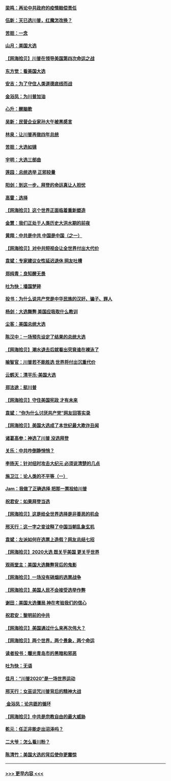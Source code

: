 #### [梁鸣：再论中共政府的疫情赔偿责任](../pages/nsc993/n12553012.md?t=11170102) 
#### [伍新：天已选川普，红魔怎改换？](../pages/nsc993/n12552970.md?t=11170102) 
#### [苦胆：一念](../pages/nsc993/n12552957.md?t=11170102) 
#### [山月：美国大选](../pages/nsc993/n12552446.md?t=11170102) 
#### [【网海拾贝】川普在领导美国第四次命运之战](../pages/nsc993/n12551973.md?t=11170102) 
#### [东方觉：看美国大选](../pages/nsc993/n12551647.md?t=11170102) 
#### [安吉：为了守住人类道德底线而战](../pages/nsc993/n12551111.md?t=11170102) 
#### [金浴凤：为川普加油](../pages/nsc993/n12551085.md?t=11170102) 
#### [心升：醒脑歌](../pages/nsc993/n12550984.md?t=11170102) 
#### [吴新：民营企业家孙大午被黑感言](../pages/nsc993/n12550656.md?t=11170102) 
#### [林泉：让川普再做四年总统](../pages/nsc993/n12550640.md?t=11170102) 
#### [苦胆：大选如镜](../pages/nsc993/n12550630.md?t=11170102) 
#### [宇明：大选三部曲](../pages/nsc993/n12550603.md?t=11170102) 
#### [莲园：总统选举 正邪较量](../pages/nsc993/n12550594.md?t=11170102) 
#### [阳剑：到这一步，拜登的命运真让人担忧](../pages/nsc993/n12549093.md?t=11170102) 
#### [高雷：选择](../pages/nsc993/n12549087.md?t=11170102) 
#### [【网海拾贝】这个世界正面临着重新塑造](../pages/nsc993/n12548326.md?t=11170102) 
#### [金慧：我们正处于人类历史大洪水期的前夜](../pages/nsc993/n12547914.md?t=11170102) 
#### [黄翔：中共是中共 中国是中国（之一）](../pages/nsc993/n12547576.md?t=11170102) 
#### [【网海拾贝】对中共短视会让全世界付出大代价](../pages/nsc993/n12546043.md?t=11170102) 
#### [袁斌：专家建议女性延迟退休 网友吐槽](../pages/nsc993/n12545424.md?t=11170102) 
#### [郑纯青：良知醒无畏](../pages/nsc993/n12545394.md?t=11170102) 
#### [吐为快：墙国梦碎](../pages/nsc993/n12545309.md?t=11170102) 
#### [投书：为什么说共产党是中华民族的汉奸、骗子、罪人](../pages/nsc993/n12545089.md?t=11170102) 
#### [杨剑：大选舞弊 美国应吸取什么教训](../pages/nsc993/n12543937.md?t=11170102) 
#### [尘客：美国总统大选](../pages/nsc993/n12543828.md?t=11170102) 
#### [陈汉中：一场预先设定了结果的总统大选](../pages/nsc993/n12543564.md?t=11170102) 
#### [【网海拾贝】潮水退去后就看出究竟谁在裸泳了](../pages/nsc993/n12543321.md?t=11170102) 
#### [喻智官：川普若不能胜选 世界将付出沉重代价](../pages/nsc993/n12541352.md?t=11170102) 
#### [云鹤天：清平乐‧美国大选](../pages/nsc993/n12540916.md?t=11170102) 
#### [郑法途：挺川普](../pages/nsc993/n12540898.md?t=11170102) 
#### [【网海拾贝】守住美国宪政 才有未来](../pages/nsc993/n12540423.md?t=11170102) 
#### [袁斌：“你为什么讨厌共产党”网友回答实录](../pages/nsc993/n12540208.md?t=11170102) 
#### [【网海拾贝】美国大选成了本世纪最大欺诈丑闻](../pages/nsc993/n12538029.md?t=11170102) 
#### [诸葛高参：神选了川普 没选拜登](../pages/nsc993/n12537664.md?t=11170102) 
#### [关乐：中共咋倒静悄悄？](../pages/nsc993/n12537615.md?t=11170102) 
#### [李扬天：针对纽时攻击大纪元 必须说清楚的几点](../pages/nsc993/n12536001.md?t=11170102) 
#### [施卫江：论人类的不平等（一）](../pages/nsc993/n12535700.md?t=11170102) 
#### [Jam：我做了正确选择 把那一票投给川普](../pages/nsc993/n12535743.md?t=11170102) 
#### [祝君安：如果拜登当选](../pages/nsc993/n12535726.md?t=11170102) 
#### [【网海拾贝】这是给全世界选择是非善恶的机会](../pages/nsc993/n12535061.md?t=11170102) 
#### [邢天行：这一字之变诠释了中国当朝乱象玄机](../pages/nsc993/n12533446.md?t=11170102) 
#### [袁斌：左派如何在选票上造假？网友总结七招](../pages/nsc993/n12533180.md?t=11170102) 
#### [【网海拾贝】2020大选 既关乎美国 更关乎世界](../pages/nsc993/n12533161.md?t=11170102) 
#### [观雨堂主：美国大选舞弊背后的鬼影](../pages/nsc993/n12533153.md?t=11170102) 
#### [【网海拾贝】一场没有硝烟的选票战争](../pages/nsc993/n12531883.md?t=11170102) 
#### [【网海拾贝】美国人民不会接受选举作弊](../pages/nsc993/n12528850.md?t=11170102) 
#### [谢田：美国大选僵局 神在考验我们的信心](../pages/nsc993/n12527932.md?t=11170102) 
#### [祝君安：黎明前的中共](../pages/nsc993/n12524071.md?t=11170102) 
#### [【网海拾贝】美国通过什么来再次伟大？](../pages/nsc993/n12523844.md?t=11170102) 
#### [【网海拾贝】两个世界，两个景象，两个命运](../pages/nsc993/n12521419.md?t=11170102) 
#### [读者投书：曝光青岛市的黑暗和邪恶](../pages/nsc993/n12520988.md?t=11170102) 
#### [吐为快：无语](../pages/nsc993/n12518588.md?t=11170102) 
#### [佳月：“川普2020”是一场世界运动](../pages/nsc993/n12518581.md?t=11170102) 
#### [邢天行：女巫诅咒川普背后的精神大战](../pages/nsc993/n12517257.md?t=11170102) 
#### [ 金浴凤：论共匪的循环](../pages/nsc993/n12517133.md?t=11170102) 
#### [【网海拾贝】中共是宗教自由的最大威胁](../pages/nsc993/n12516879.md?t=11170102) 
#### [乾元：任正非能走出沼泽吗？](../pages/nsc993/n12515831.md?t=11170102) 
#### [二大爷：怎么看川粉？](../pages/nsc993/n12515820.md?t=11170102) 
#### [陈清竹：美国大选的背后使你更震惊](../pages/nsc993/n12515589.md?t=11170102) 

----
#### [ >>> 更早内容 <<< ](../indexes/nsc993-earlier.md)
